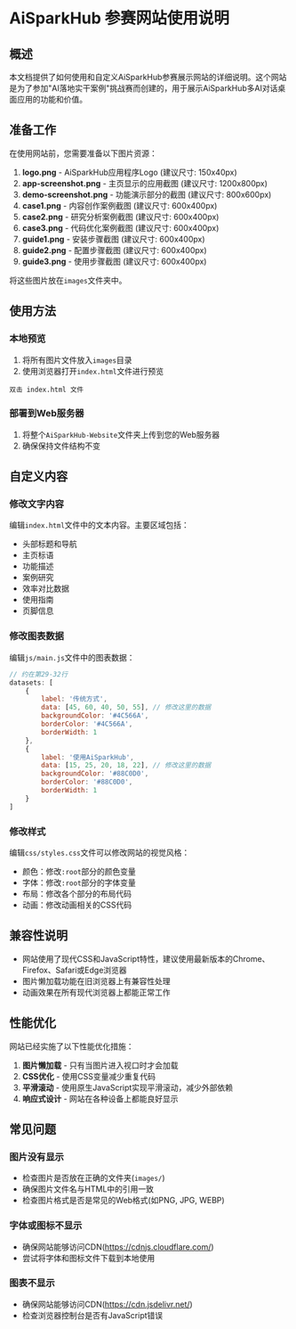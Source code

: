# AiSparkHub 参赛网站使用说明

## 概述

本文档提供了如何使用和自定义AiSparkHub参赛展示网站的详细说明。这个网站是为了参加"AI落地实干案例"挑战赛而创建的，用于展示AiSparkHub多AI对话桌面应用的功能和价值。

## 准备工作

在使用网站前，您需要准备以下图片资源：

1. **logo.png** - AiSparkHub应用程序Logo (建议尺寸: 150x40px)
2. **app-screenshot.png** - 主页显示的应用截图 (建议尺寸: 1200x800px)
3. **demo-screenshot.png** - 功能演示部分的截图 (建议尺寸: 800x600px)
4. **case1.png** - 内容创作案例截图 (建议尺寸: 600x400px)
5. **case2.png** - 研究分析案例截图 (建议尺寸: 600x400px)
6. **case3.png** - 代码优化案例截图 (建议尺寸: 600x400px)
7. **guide1.png** - 安装步骤截图 (建议尺寸: 600x400px)
8. **guide2.png** - 配置步骤截图 (建议尺寸: 600x400px)
9. **guide3.png** - 使用步骤截图 (建议尺寸: 600x400px)

将这些图片放在`images`文件夹中。

## 使用方法

### 本地预览

1. 将所有图片文件放入`images`目录
2. 使用浏览器打开`index.html`文件进行预览

```
双击 index.html 文件
```

### 部署到Web服务器

1. 将整个`AiSparkHub-Website`文件夹上传到您的Web服务器
2. 确保保持文件结构不变

## 自定义内容

### 修改文字内容

编辑`index.html`文件中的文本内容。主要区域包括：

- 头部标题和导航
- 主页标语
- 功能描述
- 案例研究
- 效率对比数据
- 使用指南
- 页脚信息

### 修改图表数据

编辑`js/main.js`文件中的图表数据：

```javascript
// 约在第29-32行
datasets: [
    {
        label: '传统方式',
        data: [45, 60, 40, 50, 55], // 修改这里的数据
        backgroundColor: '#4C566A',
        borderColor: '#4C566A',
        borderWidth: 1
    },
    {
        label: '使用AiSparkHub',
        data: [15, 25, 20, 18, 22], // 修改这里的数据
        backgroundColor: '#88C0D0',
        borderColor: '#88C0D0',
        borderWidth: 1
    }
]
```

### 修改样式

编辑`css/styles.css`文件可以修改网站的视觉风格：

- 颜色：修改`:root`部分的颜色变量
- 字体：修改`:root`部分的字体变量
- 布局：修改各个部分的布局代码
- 动画：修改动画相关的CSS代码

## 兼容性说明

- 网站使用了现代CSS和JavaScript特性，建议使用最新版本的Chrome、Firefox、Safari或Edge浏览器
- 图片懒加载功能在旧浏览器上有兼容性处理
- 动画效果在所有现代浏览器上都能正常工作

## 性能优化

网站已经实施了以下性能优化措施：

1. **图片懒加载** - 只有当图片进入视口时才会加载
2. **CSS优化** - 使用CSS变量减少重复代码
3. **平滑滚动** - 使用原生JavaScript实现平滑滚动，减少外部依赖
4. **响应式设计** - 网站在各种设备上都能良好显示

## 常见问题

### 图片没有显示

- 检查图片是否放在正确的文件夹(`images/`)
- 确保图片文件名与HTML中的引用一致
- 检查图片格式是否是常见的Web格式(如PNG, JPG, WEBP)

### 字体或图标不显示

- 确保网站能够访问CDN(https://cdnjs.cloudflare.com/)
- 尝试将字体和图标文件下载到本地使用

### 图表不显示

- 确保网站能够访问CDN(https://cdn.jsdelivr.net/)
- 检查浏览器控制台是否有JavaScript错误 